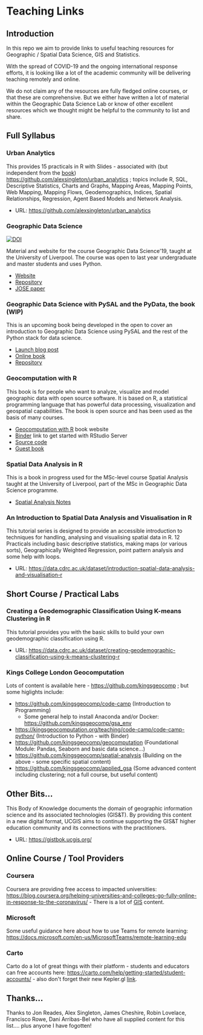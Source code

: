 # Teaching Links

## Introduction
In this repo we aim to provide links to useful teaching resources for Geographic / Spatial Data Science, GIS and Statistics.

With the spread of COVID-19 and the ongoing international response efforts, it is looking like a lot of the academic community will be delivering teaching remotely and online. 

We do not claim any of the resources are fully fledged online courses, or that these are comprehensive. But we either have written a lot of material within the Geographic Data Science Lab or know of other excellent resources which we thought might be helpful to the community to list and share.


## Full Syllabus

### Urban Analytics
This provides 15 practicals in R with Slides - associated with (but independent from the [book](https://uk.sagepub.com/en-gb/eur/urban-analytics/book249267)) https://github.com/alexsingleton/urban_analytics ; topics include R, SQL, Descriptive Statistics, Charts and Graphs, Mapping Areas, Mapping Points, Web Mapping, Mapping Flows, Geodemographics, Indices, Spatial Relationships, Regression, Agent Based Models and Network Analysis.
* URL: https://github.com/alexsingleton/urban_analytics

### Geographic Data Science

[![DOI](http://jose.theoj.org/papers/10.21105/jose.00042/status.svg)](https://doi.org/10.21105/jose.00042)

Material and website for the course Geographic Data Science'19, taught
at the University of Liverpool. The course was open to
last year undergraduate and master students and uses Python.

* [Website](http://darribas.org/gds19)
* [Repository](https://github.com/darribas/gds19)
* [JOSE paper](http://jose.theoj.org/papers/ab5b87ff724fbdb2fda35a7301eecce9)

### Geographic Data Science with PySAL and the PyData, the book (WIP)

This is an upcoming book being developed in the open to cover an introduction to Geographic Data Science using PySAL and the rest of the Python stack for data science.

* [Launch blog post](https://geographicdata.science/2019/08/29/project-launch.html)
* [Online book](https://geographicdata.science/book/intro)
* [Repository](https://github.com/gdsbook/book)

### Geocomputation with R

This book is for people who want to analyze, visualize and model geographic data with open source software. It is based on R, a statistical programming language that has powerful data processing, visualization and geospatial capabilities. The book is open source and has been used as the basis of many courses.

* [Geocomputation with R](https://geocompr.robinlovelace.net/) book website
* [Binder](https://mybinder.org/v2/gh/robinlovelace/geocompr/master?urlpath=rstudio) link to get started with RStudio Server
* [Source code](https://github.com/Robinlovelace/geocompr#geocomputation-with-r) 
* [Guest book](https://geocompr.github.io/guestbook/)

### Spatial Data Analysis in R

This is a book in progress used for the MSc-level course Spatial Analysis taught at the University of Liverpool, part of the MSc in Geographic Data Science programme.

* [Spatial Analysis Notes](https://gdsl-ul.github.io/san/)

### An Introduction to Spatial Data Analysis and Visualisation in R
This tutorial series is designed to provide an accessible introduction to techniques for handling, analysing and visualising spatial data in R. 12 Practicals including basic descriptive statistics, making maps (or various sorts), Geographically Weighted Regression, point pattern analysis and some help with loops. 
* URL: https://data.cdrc.ac.uk/dataset/introduction-spatial-data-analysis-and-visualisation-r

## Short Course / Practical Labs

### Creating a Geodemographic Classification Using K-means Clustering in R
This tutorial provides you with the basic skills to build your own geodemographic classification using R. 
* URL: https://data.cdrc.ac.uk/dataset/creating-geodemographic-classification-using-k-means-clustering-r

### Kings College London Geocomputation
Lots of content is available here - https://github.com/kingsgeocomp ; but some higlights include:

* https://github.com/kingsgeocomp/code-camp (Introduction to Programming)
  * Some general help to install Anaconda and/or Docker: https://github.com/kingsgeocomp/gsa_env
* https://kingsgeocomputation.org/teaching/code-camp/code-camp-python/  (Introduction to Python - with Binder)
* https://github.com/kingsgeocomp/geocomputation (Foundational Module: Pandas, Seaborn and basic data science...)
* https://github.com/kingsgeocomp/spatial-analysis (Building on the above - some specific spatial content)
* https://github.com/kingsgeocomp/applied_gsa (Some advanced content including clustering; not a full course, but useful content)


## Other Bits...

This Body of Knowledge documents the domain of geographic information science and its associated technologies (GIS&T). By providing this content in a new digital format, UCGIS aims to continue supporting the GIS&T higher education community and its connections with the practitioners.
* URL: https://gistbok.ucgis.org/

## Online Course / Tool Providers

### Coursera
Coursera are providing free access to impacted universities: https://blog.coursera.org/helping-universities-and-colleges-go-fully-online-in-response-to-the-coronavirus/ - There is a lot of [GIS](https://www.coursera.org/search?query=GIS&) content.

### Microsoft
Some useful guidance here about how to use Teams for remote learning: https://docs.microsoft.com/en-us/MicrosoftTeams/remote-learning-edu

### Carto
Carto do a lot of great things with their platform - students and educators can free accounts here: https://carto.com/help/getting-started/student-accounts/ - also don't forget their new Kepler.gl [link](https://carto.com/blog/carto-and-kepler-integration/).


## Thanks...
Thanks to Jon Reades, Alex Singleton, James Cheshire, Robin Lovelace, Francisco Rowe, Dani Arribas-Bel who have all supplied content for this list.... plus anyone I have fogotten!
